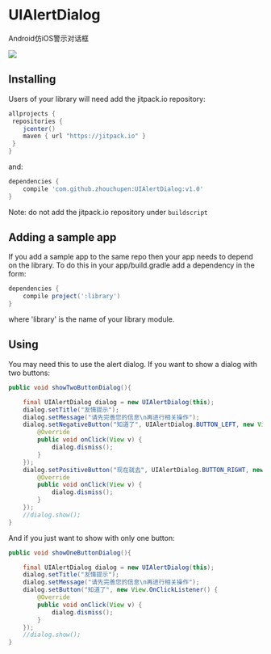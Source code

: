 # UIAlertDialog

Android仿iOS警示对话框

![](http://upload-images.jianshu.io/upload_images/2746415-7aec7081b266f2dd.png?imageMogr2/auto-orient/strip%7CimageView2/2/w/1240)



## Installing

Users of your library will need add the jitpack.io repository:

```gradle
allprojects {
 repositories {
    jcenter()
    maven { url "https://jitpack.io" }
 }
}
```

and:

```gradle
dependencies {
    compile 'com.github.zhouchupen:UIAlertDialog:v1.0'
}
```

Note: do not add the jitpack.io repository under `buildscript` 

## Adding a sample app 

If you add a sample app to the same repo then your app needs to depend on the library. To do this in your app/build.gradle add a dependency in the form:

```gradle
dependencies {
    compile project(':library')
}
```

where 'library' is the name of your library module.

## Using

You may need this to use the alert dialog. If you want to show a dialog with two buttons:
```java
public void showTwoButtonDialog(){

    final UIAlertDialog dialog = new UIAlertDialog(this);
    dialog.setTitle("友情提示");
    dialog.setMessage("请先完善您的信息\n再进行相关操作");
    dialog.setNegativeButton("知道了", UIAlertDialog.BUTTON_LEFT, new View.OnClickListener() {
        @Override
        public void onClick(View v) {
            dialog.dismiss();
        }
    });
    dialog.setPositiveButton("现在就去", UIAlertDialog.BUTTON_RIGHT, new View.OnClickListener() {
        @Override
        public void onClick(View v) {
            dialog.dismiss();
        }
    });
    //dialog.show();
}
```
And if you just want to show with only one button:
```java
public void showOneButtonDialog(){

    final UIAlertDialog dialog = new UIAlertDialog(this);
    dialog.setTitle("友情提示");
    dialog.setMessage("请先完善您的信息\n再进行相关操作");
    dialog.setButton("知道了", new View.OnClickListener() {
        @Override
        public void onClick(View v) {
            dialog.dismiss();
        }
    });
    //dialog.show();
}
```
